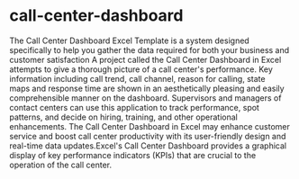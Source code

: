 # call-center-dashboard
The Call Center Dashboard Excel Template is a system designed specifically to help you gather the data required for both your business and customer satisfaction
A project called the Call Center Dashboard in Excel attempts to give a thorough picture of a call center's performance. Key information including call trend, call channel, reason for calling, state maps and response time are shown in an aesthetically pleasing and easily comprehensible manner on the dashboard. Supervisors and managers of contact centers can use this application to track performance, spot patterns, and decide on hiring, training, and other operational enhancements. The Call Center Dashboard in Excel may enhance customer service and boost call center productivity with its user-friendly design and real-time data updates.Excel's Call Center Dashboard provides a graphical display of key performance indicators (KPIs) that are crucial to the operation of the call center. 
